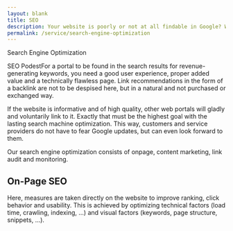 ```yaml
---
layout: blank
title: SEO
description: Your website is poorly or not at all findable in Google? We can help you with our search engine optimization.
permalink: /service/search-engine-optimization
---
```


Search Engine Optimization



SEO PodestFor a portal to be found in the search results for revenue-generating keywords, you need a good user experience, proper added value and a technically flawless page. Link recommendations in the form of a backlink are not to be despised here, but in a natural and not purchased or exchanged way.

If the website is informative and of high quality, other web portals will gladly and voluntarily link to it. Exactly that must be the highest goal with the lasting search machine optimization. This way, customers and service providers do not have to fear Google updates, but can even look forward to them.

Our search engine optimization consists of onpage, content marketing, link audit and monitoring.


## On-Page SEO

Here, measures are taken directly on the website to improve ranking, click behavior and usability. This is achieved by optimizing technical factors (load time, crawling, indexing, ...) and visual factors (keywords, page structure, snippets, ...).